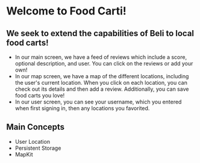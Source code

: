 # Welcome to Food Carti!

## We seek to extend the capabilities of Beli to local food carts!
- In our main screen, we have a feed of reviews which include a score, optional description, and user. You can click on the reviews or add your own!
- In our map screen, we have a map of the different locations, including the user's current location. When you click on each location, you can check out its details and then add a review. Additionally, you can save food carts you love!
- In our user screen, you can see your username, which you entered when first signing in, then any locations you favorited.

## Main Concepts
- User Location
- Persistent Storage
- MapKit


